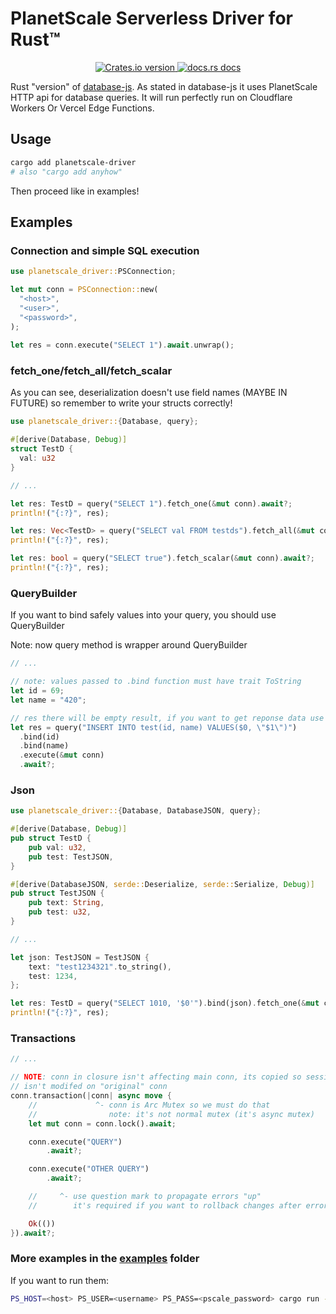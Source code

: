 # PlanetScale Serverless Driver for Rust™

<div align="center">
  <!-- Version -->
  <a href="https://crates.io/crates/planetscale-driver">
    <img src="https://img.shields.io/crates/v/planetscale-driver.svg?style=flat-square"
        alt="Crates.io version" />
  </a>

  <!-- Docs -->
  <a href="https://docs.rs/planetscale-driver">
    <img src="https://img.shields.io/badge/docs-latest-blue.svg?style=flat-square"
        alt="docs.rs docs" />
  </a>
</div>

Rust "version" of [database-js](https://github.com/planetscale/database-js). As stated in database-js it uses PlanetScale HTTP api for database queries.
It will run perfectly run on Cloudflare Workers Or Vercel Edge Functions.

## Usage
```bash
cargo add planetscale-driver
# also "cargo add anyhow"
```

Then proceed like in examples!

## Examples
### Connection and simple SQL execution
```rust
use planetscale_driver::PSConnection;

let mut conn = PSConnection::new(
  "<host>",
  "<user>",
  "<password>",
);
    
let res = conn.execute("SELECT 1").await.unwrap();
```

### fetch_one/fetch_all/fetch_scalar
As you can see, deserialization doesn't use field names (MAYBE IN FUTURE) so remember to write your structs correctly!

```rust
use planetscale_driver::{Database, query};

#[derive(Database, Debug)]
struct TestD {
  val: u32
}

// ...

let res: TestD = query("SELECT 1").fetch_one(&mut conn).await?;
println!("{:?}", res);

let res: Vec<TestD> = query("SELECT val FROM testds").fetch_all(&mut conn).await?;
println!("{:?}", res);

let res: bool = query("SELECT true").fetch_scalar(&mut conn).await?;
println!("{:?}", res);
```

### QueryBuilder
If you want to bind safely values into your query, you should use QueryBuilder

Note: now query method is wrapper around QueryBuilder

```rust
// ...

// note: values passed to .bind function must have trait ToString 
let id = 69;
let name = "420";

// res there will be empty result, if you want to get reponse data use "execute_raw"
let res = query("INSERT INTO test(id, name) VALUES($0, \"$1\")")
  .bind(id)
  .bind(name)
  .execute(&mut conn)
  .await?;
```

### Json
```rust
use planetscale_driver::{Database, DatabaseJSON, query};

#[derive(Database, Debug)]
pub struct TestD {
    pub val: u32,
    pub test: TestJSON,
}

#[derive(DatabaseJSON, serde::Deserialize, serde::Serialize, Debug)]
pub struct TestJSON {
    pub text: String,
    pub test: u32,
}

// ...

let json: TestJSON = TestJSON {
    text: "test1234321".to_string(),
    test: 1234,
};

let res: TestD = query("SELECT 1010, '$0'").bind(json).fetch_one(&mut conn).await?;
println!("{:?}", res);
```

### Transactions
```rust
// ...

// NOTE: conn in closure isn't affecting main conn, its copied so session
// isn't modifed on "original" conn
conn.transaction(|conn| async move {
    //             ^- conn is Arc Mutex so we must do that
    //                note: it's not normal mutex (it's async mutex)
    let mut conn = conn.lock().await;

    conn.execute("QUERY")
        .await?;

    conn.execute("OTHER QUERY")
        .await?;

    //     ^- use question mark to propagate errors "up"
    //        it's required if you want to rollback changes after error

    Ok(())
}).await?;
```

### More examples in the [examples](examples) folder
If you want to run them:
```bash
PS_HOST=<host> PS_USER=<username> PS_PASS=<pscale_password> cargo run --example <example_name>
```

